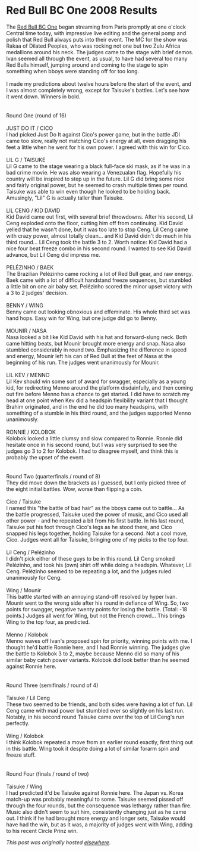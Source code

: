 # Red Bull BC One 2008 Results

<p>The <a href="http://redbullbcone.com/">Red Bull BC One</a> began streaming from Paris promptly at one o'clock Central time today, with impressive live editing and the general pomp and polish that Red Bull always puts into their event.  The MC for the show was Rakaa of Dilated Peoples, who was rocking not one but two Zulu Africa medallions around his neck.  The judges came to the stage with brief demos.  Ivan seemed all through the event, as usual, to have had several too many Red Bulls himself, jumping around and coming to the stage to spin something when bboys were standing off for too long.<br><br>I made my predictions about twelve hours before the start of the event, and I was almost completely wrong, except for Taisuke's battles.  Let's see how it went down.  Winners in bold.<br><br><br>Round One (round of 16)<br><br>JUST DO IT / <span>CICO</span><br>I had picked Just Do It against Cico's power game, but in the battle JDI came too slow, really not matching Cico's energy at all, even dragging his feet a little when he went for his own power.  I agreed with this win for Cico.<br><br>LIL G / <span>TAISUKE</span><br>Lil G came to the stage wearing a black full-face ski mask, as if he was in a bad crime movie.  He was also wearing a Venezualan flag.  Hopefully his country will be inspired to step up in the future.  Lil G did bring some nice and fairly original power, but he seemed to crash multiple times per round.  Taisuke was able to win even though he looked to be holding back.  Amusingly, "Lil" G is actually taller than Taisuke.<br><br><span>LIL CENG</span> / KID DAVID<br>Kid David came out first, with several brief throwdowns.  After his second, Lil Ceng exploded onto the floor, cutting him off from continuing.  Kid David yelled that he wasn't done, but it was too late to stop Ceng.  Lil Ceng came with crazy power, almost totally clean...  and Kid David didn't do much in his third round...  Lil Ceng took the battle 3 to 2.  Worth notice: Kid David had a nice four beat freeze combo in his second round.  I wanted to see Kid David advance, but Lil Ceng did impress me.<br><br><span>PELÉZINHO</span> / BAEK<br>The Brazilian Pelézinho came rocking a lot of Red Bull gear, and raw energy.  Baek came with a lot of difficult handstand freeze sequences, but stumbled a little bit on one air baby set.  Pelézinho scored the minor upset victory with a 3 to 2 judges' decision.<br><br>BENNY / <span>WING</span><br>Benny came out looking obnoxious and effeminate.  His whole third set was hand hops.  Easy win for Wing, but one judge did go to Benny.<br><br><span>MOUNIR</span> / NASA<br>Nasa looked a bit like Kid David with his hat and forward-slung neck.  Both came hitting beats, but Mounir brought more energy and snap.  Nasa also stumbled considerably in round two.  Emphasizing the difference in speed and energy, Mounir left his can of Red Bull at the feet of Nasa at the beginning of his run.  The judges went unanimously for Mounir.<br><br>LIL KEV / <span>MENNO</span><br>Lil Kev should win some sort of award for swagger, especially as a young kid, for redirecting Menno around the platform disdainfully, and then coming out fire before Menno has a chance to get started.  I did have to scratch my head at one point when Kev did a headspin flexibility variant that I thought Brahim originated, and in the end he did too many headspins, with something of a stumble in his third round, and the judges supported Menno unanimously.<br><br>RONNIE / <span>KOLOBOK</span><br>Kolobok looked a little clumsy and slow compared to Ronnie.  Ronnie did hesitate once in his second round, but I was very surprised to see the judges go 3 to 2 for Kolobok.  I had to disagree myself, and think this is probably the upset of the event.<br><br><br>Round Two (quarterfinals / round of 8)<br>They did move down the brackets as I guessed, but I only picked three of the eight initial battles.  Wow, worse than flipping a coin.<br><br>Cico / <span>Taisuke</span><br>I named this "the battle of bad hair" as the bboys came out to battle...  As the battle progressed, Taisuke used the power of music, and Cico used all other power - and he repeated a bit from his first battle.  In his last round, Taisuke put his foot through Cico's legs as he stood there, and Cico snapped his legs together, holding Taisuke for a second.  Not a cool move, Cico.  Judges went all for Taisuke, bringing one of my picks to the top four.<br><br><span>Lil Ceng</span> / Pelézinho<br>I didn't pick either of these guys to be in this round.  Lil Ceng smoked Pelézinho, and took his (own) shirt off while doing a headspin.  Whatever, Lil Ceng.  Pelézinho seemed to be repeating a lot, and the judges ruled unanimously for Ceng.<br><br><span>Wing</span> / Mounir<br>This battle started with an annoying stand-off resolved by hyper Ivan.  Mounir went to the wrong side after his round in defiance of Wing.  So, two points for swagger, negative twenty points for losing the battle.  (Total: -18 points.)  Judges all went for Wing, but not the French crowd...  This brings Wing to the top four, as predicted.<br><br>Menno / <span>Kolobok</span><br>Menno waves off Ivan's proposed spin for priority, winning points with me.  I thought he'd battle Ronnie here, and I had Ronnie winning.  The judges give the battle to Kolobok 3 to 2, maybe because Menno did so many of his similar baby catch power variants.  Kolobok did look better than he seemed against Ronnie here.<br><br><br>Round Three (semifinals / round of 4)<br><br><span>Taisuke</span> / Lil Ceng<br>These two seemed to be friends, and both sides were having a lot of fun.  Lil Ceng came with mad power but stumbled ever so slightly on his last run.  Notably, in his second round Taisuke came over the top of Lil Ceng's run perfectly.<br><br><span>Wing</span> / Kolobok<br>I think Kolobok repeated a move from an earlier round exactly, first thing out in this battle.  Wing took it despite doing a lot of similar forarm spin and freeze stuff.<br><br><br>Round Four (finals / round of two)<br><br>Taisuke / <span>Wing</span><br>I had predicted it'd be Taisuke against Ronnie here.  The Japan vs. Korea match-up was probably meaningful to some.  Taisuke seemed pissed off through the four rounds, but the consequence was lethargy rather than fire.  Music also didn't seem to suit him, consistently changing just as he came out.  I think if he had brought more energy and longer sets, Taisuke would have had the win, but as it was, a majority of judges went with Wing, adding to his recent Circle Prinz win.</p>


*This post was originally hosted [elsewhere](http://planspace.blogspot.com/2008/11/red-bull-bc-one-2008-results.html).*
